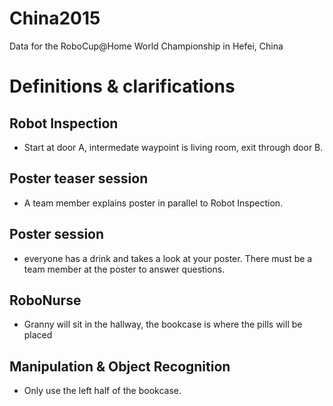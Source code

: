 # China2015
Data for the RoboCup@Home World Championship in Hefei, China

Definitions & clarifications
===========

Robot Inspection
----------------
- Start at door A, intermedate waypoint is living room, exit through door B.

Poster teaser session
---------------------
- A team member explains poster in parallel to Robot Inspection.

Poster session
--------------
- everyone has a drink and takes a look at your poster. There must be a team member at the poster to answer questions. 

RoboNurse
---------
- Granny will sit in the hallway, the bookcase is where the pills will be placed

Manipulation & Object Recognition
---------------------------------
- Only use the left half of the bookcase.